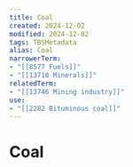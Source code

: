 ```yaml
---
title: Coal
created: 2024-12-02
modified: 2024-12-02
tags: TBSMetadata
alias: Coal
narrowerTerm:
- "[[8577 Fuels]]"
- "[[13718 Minerals]]"
relatedTerm:
- "[[13746 Mining industry]]"
use:
- "[[2282 Bituminous coal]]"
---
```

# Coal
